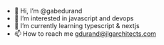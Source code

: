 - 👋 Hi, I’m @gabedurand
- 👀 I’m interested in javascript and devops
- 🌱 I’m currently learning typescript & nextjs
- 📫 How to reach me gdurand@jlgarchitects.com

<!---
gabedurand/gabedurand is a ✨ special ✨ repository because its `README.md` (this file) appears on your GitHub profile.
You can click the Preview link to take a look at your changes.
--->
